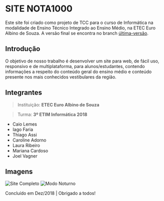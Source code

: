 # SITE NOTA1000
Este site foi criado como projeto de TCC para o curso de Informática na modalidade de Ensino Técnico Integrado ao Ensino Médio, na ETEC Euro Albino de Souza. A versão final se encontra no branch [última-versão](https://github.com/AloneInAbyss/projeto-tcc-etec/tree/%C3%BAltima-vers%C3%A3o).

## Introdução
O objetivo de nosso trabalho é desenvolver um site para web, de fácil uso, responsivo e de multiplataforma, para alunos/estudantes, contendo informações a respeito do conteúdo geral do ensino médio e conteúdo presente nos mais conhecidos vestibulares da região.

## Integrantes
>Instituição: **ETEC Euro Albino de Souza**

>Turma: **3º ETIM Informática 2018**

- Caio Lemes
- Iago Faria
- Thiago Assi
- Caroline Adorno
- Laura Ribeiro
- Mariana Cardoso
- Joel Vagner

## Imagens
![Site Completo](https://github.com/AloneInAbyss/projeto-tcc-etec/blob/master/site-completo.png)
![Modo Noturno](https://github.com/AloneInAbyss/projeto-tcc-etec/blob/master/site-modo-noturno.png)


Concluído em Dez/2018 | Obrigado a todos!
